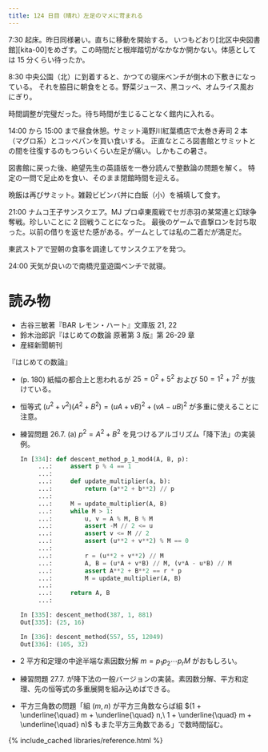 ```yaml
---
title: 124 日目（晴れ）左足のマメに苛まれる
---
```


7:30 起床。昨日同様暑い。直ちに移動を開始する。
いつもどおり[北区中央図書館][kita-00]をめざす。この時間だと根岸踏切がなかなか開かない。体感としては 15 分くらい待ったか。

8:30 中央公園（北）に到着すると、かつての寝床ベンチが倒木の下敷きになっている。
それを脇目に朝食をとる。野菜ジュース、黒コッペ、オムライス風おにぎり。

時間調整が完璧だった。待ち時間が生じることなく館内に入れる。

14:00 から 15:00 まで昼食休憩。サミット滝野川紅葉橋店で太巻き寿司 2 本（マグロ系）とコッペパンを買い食いする。
正直なところ図書館とサミットとの間を往復するのもつらいくらい左足が痛い。しかもこの暑さ。

図書館に戻った後、絶望先生の英語版を一巻分読んで整数論の問題を解く。
特定の一問で足止めを食い、そのまま閉館時間を迎える。

晩飯は再びサミット。雑穀ビビンバ丼に白飯（小）を補填して食す。

21:00 ナムコ王子サンスクエア。MJ プロ卓東風戦でセガ赤羽の某常連と幻球争奪戦。珍しいことに 2 回戦うことになった。
最後のゲームで直撃ロンを討ち取った。以前の借りを返せた感がある。ゲームとしては私の二着だが満足だ。

東武ストアで翌朝の食事を調達してサンスクエアを発つ。

24:00 天気が良いので南橋児童遊園ベンチで就寝。

# 読み物

* 古谷三敏著『BAR レモン・ハート』文庫版 21, 22
* 鈴木治郎訳『はじめての数論 原著第 3 版』第 26-29 章
* 産経新聞朝刊

『はじめての数論』
* (p. 180) 紙幅の都合上と思われるが $25 = 0^2 + 5^2$ および $50 = 1^2 + 7^2$ が抜けている。
* 恒等式 $(u^2 + v^2)(A^2 + B^2) = (uA + vB)^2 + (vA - uB)^2$ が多重に使えることに注意。
* 練習問題 26.7. (a) $p^2 = A^2 + B^2$ を見つけるアルゴリズム「降下法」の実装例。

  ```python
  In [334]: def descent_method_p_1_mod4(A, B, p):
       ...:     assert p % 4 == 1
       ...:
       ...:     def update_multiplier(a, b):
       ...:         return (a**2 + b**2) // p
       ...:
       ...:     M = update_multiplier(A, B)
       ...:     while M > 1:
       ...:         u, v = A % M, B % M
       ...:         assert -M // 2 <= u
       ...:         assert v <= M // 2
       ...:         assert (u**2 + v**2) % M == 0
       ...:
       ...:         r = (u**2 + v**2) // M
       ...:         A, B = (u*A + v*B) // M, (v*A - u*B) // M
       ...:         assert A**2 + B**2 == r * p
       ...:         M = update_multiplier(A, B)
       ...:
       ...:     return A, B
       ...:

  In [335]: descent_method(387, 1, 881)
  Out[335]: (25, 16)

  In [336]: descent_method(557, 55, 12049)
  Out[336]: (105, 32)
  ```
* 2 平方和定理の中途半端な素因数分解 $m = p_1 p_2 \dotsm p_r M$ がおもしろい。
* 練習問題 27.7. が降下法の一般バージョンの実装。素因数分解、平方和定理、先の恒等式の多重展開を組み込めばできる。
* 平方三角数の問題「組 $(m, n)$ が平方三角数ならば組 $(1 + \underline{\quad} m + \underline{\quad} n,\ 1 + \underline{\quad} m + \underline{\quad} n)$ もまた平方三角数である」で数時間悩む。

{% include_cached libraries/reference.html %}
